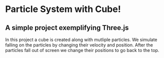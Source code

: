 # Particle System with Cube!

## A simple project exemplifying Three.js

In this project a cube is created along with mutliple particles. We simulate
falling on the particles by changing their velocity and position. After the
particles fall out of screen we change their positions to go back to the top.
